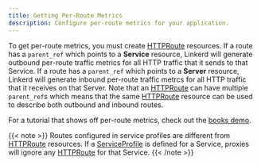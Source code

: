 ```yaml
---
title: Getting Per-Route Metrics
description: Configure per-route metrics for your application.
---
```


To get per-route metrics, you must create [HTTPRoute] resources. If a route has
a `parent_ref` which points to a **Service** resource, Linkerd will generate
outbound per-route traffic metrics for all HTTP traffic that it sends to that
Service. If a route has a `parent_ref` which points to a **Server** resource,
Linkerd will generate inbound per-route traffic metrcs for all HTTP traffic that
it receives on that Server. Note that an [HTTPRoute] can have multiple
`parent_ref`s which means that the same [HTTPRoute] resource can be used to
describe both outbound and inbound routes.

For a tutorial that shows off per-route metrics, check out the
[books demo](../books/#service-profiles).

{{< note >}}
Routes configured in service profiles are different from [HTTPRoute] resources.
If a [ServiceProfile](../../features/service-profiles/) is defined for a
Service, proxies will ignore any [HTTPRoute] for that Service.
{{< /note >}}

[HTTPRoute]: ../../features/httproute/
